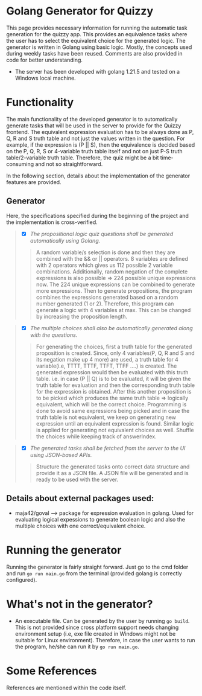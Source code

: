 # Golang Generator for Quizzy
This page provides necessary information for running the automatic task generation for the quizzy app. This provides an equivalence tasks where the user has to select the equivalent choice for the generated logic. The generator is written in Golang using basic logic. Mostly, the concepts used during weekly tasks have been reused. Comments are also provided in code for better understanding.

- The server has been developed with golang 1.21.5 and tested on a Windows local machine.

# Functionality
The main functionality of the developed generator is to automatically generate tasks that will be used in the server to provide for the Quizzy frontend. The equivalent expression evaluation has to be always done as P, Q, R and S truth table and not just the values written in the question.
For example, if the expression is (P || S), then the equivalence is decided based on the P, Q, R, S or 4-variable truth table itself and not on just P-S truth table/2-variable truth table. Therefore, the quiz might be a bit time-consuming and not so straightforward.

In the following section, details about the implementation of the generator features are provided.

## Generator
Here, the specifications specified during the beginning of the project and the implementation is cross-verified.

> - [x] *The propositional logic quiz questions shall be generated automatically using Golang.*
>> A random variable/s selection is done and then they are combined with the && or || operators. 8 variables are defined with 2 operators which gives us 112 possible 2 variable combinations. Additionally, random negation of the complete expressions is also possible => 224 possible unique expressions now. The 224 unique expressions can be combined to generate more expressions. Then to generate propositions, the program combines the expressions generated based on a random number generated (1 or 2). Therefore, this program can generate a logic with 4 variables at max. This can be changed by increasing the proposition length. 

> - [x] *The multiple choices shall also be automatically generated along with the questions.*
>> For generating the choices, first a truth table for the generated proposition is created. Since, only 4 variables(P, Q, R and S and its negation make up 4 more) are used, a truth table for 4 variable(i.e, TTTT, TTTF, TTFT, TTFF ....) is created. The generated expression would then be evaluated with this truth table. i.e. in case (P || Q) is to be evaluated, it will be given the truth table for evaluation and then the corresponding truth table for the expression is obtained. After this another proposition is to be picked which produces the same truth table => logically equivalent, which will be the correct choice. Programming is done to avoid same expressions being picked and in case the truth table is not equivalent, we keep on generating new expression until an equivalent expression is found. Similar logic is applied for generating not equivalent choices as well. Shuffle the choices while keeping track of answerIndex.

> - [x] *The generated tasks shall be fetched from the server to the UI using JSON-based APIs.*
>> Structure the generated tasks onto correct data structure and provide it as a JSON file. A JSON file will be generated and is ready to be used with the server.

## Details about external packages used:
- maja42/goval --> package for expression evaluation in golang. Used for evaluating logical expessions to generate boolean logic and also the multiple choices with one correct/equivalent choice.

# Running the generator
Running the generator is fairly straight forward. Just go to the cmd folder and run `go run main.go` from the terminal (provided golang is correctly configured).

# What's not in the generator?
- An executable file. Can be generated by the user by running `go build`. This is not provided since cross platform support needs changing environment setup (i.e, exe file created in Windows might not be suitable for Linux environment). Therefore, in case the user wants to run the program, he/she can run it by `go run main.go`.

# Some References
References are mentioned within the code itself.